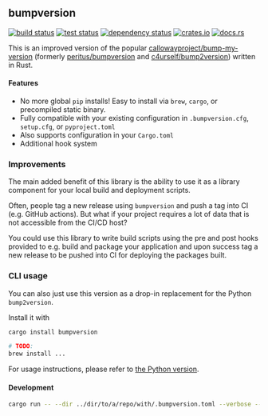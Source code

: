 ## bumpversion

[<img alt="build status" src="https://img.shields.io/github/actions/workflow/status/romnn/cargo-bumpversion/build.yaml?branch=main&label=build">](https://github.com/romnn/cargo-bumpversion/actions/workflows/build.yaml)
[<img alt="test status" src="https://img.shields.io/github/actions/workflow/status/romnn/cargo-bumpversion/test.yaml?branch=main&label=test">](https://github.com/romnn/cargo-bumpversion/actions/workflows/test.yaml)
[![dependency status](https://deps.rs/repo/github/romnn/cargo-bumpversion/status.svg)](https://deps.rs/repo/github/romnn/cargo-bumpversion)
[<img alt="crates.io" src="https://img.shields.io/crates/v/bumpversion">](https://crates.io/crates/bumpversion)
[<img alt="docs.rs" src="https://img.shields.io/docsrs/bumpversion/latest?label=docs.rs">](https://docs.rs/taski)

This is an improved version of the popular [callowayproject/bump-my-version](https://github.com/callowayproject/bump-my-version) (formerly [peritus/bumpversion](https://github.com/peritus/bumpversion) and [c4urself/bump2version](https://github.com/c4urself/bump2version)) written in Rust.

#### Features

- No more global `pip` installs! Easy to install via `brew`, `cargo`, or precompiled static binary.
- Fully compatible with your existing configuration in `.bumpversion.cfg`, `setup.cfg`, or `pyproject.toml`
- Also supports configuration in your `Cargo.toml`
- Additional hook system

### Improvements

The main added benefit of this library is the ability to use it as a library component for your local build and deployment scripts.

Often, people tag a new release using `bumpversion` and push a tag into CI (e.g. GitHub actions).
But what if your project requires a lot of data that is not accessible from the CI/CD host?

You could use this library to write build scripts using the pre and post hooks provided to e.g. build and package your application and upon success tag a new release to be pushed into CI for deploying the packages built.

### CLI usage

You can also just use this version as a drop-in replacement for the Python `bump2version`.

Install it with

```bash
cargo install bumpversion

# TODO:
brew install ...
```

For usage instructions, please refer to [the Python version](https://github.com/callowayproject/bump-my-version).

#### Development

```bash
cargo run -- --dir ../dir/to/a/repo/with/.bumpversion.toml --verbose --dry-run patch
```
